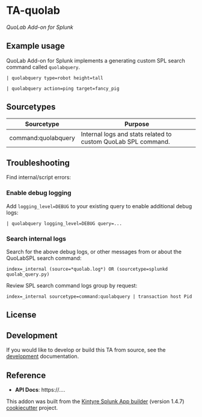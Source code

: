 # TA-quolab

_QuoLab Add-on for Splunk_

## Example usage

QuoLab Add-on for Splunk implements a generating custom SPL search command called `quolabquery`.

```
| quolabquery type=robot height=tall

| quolabquery action=ping target=fancy_pig
```

## Sourcetypes

| Sourcetype | Purpose |
| ---------- | ------- |
| command:quolabquery | Internal logs and stats related to custom QuoLab SPL command. |


## Troubleshooting

Find internal/script errors:

### Enable debug logging

Add `logging_level=DEBUG` to your existing query to enable additional debug logs:

```
| quolabquery logging_level=DEBUG query=...
```

### Search internal logs

Search for the above debug logs, or other messages from or about the QuoLabSPL search command:

```
index=_internal (source=*quolab.log*) OR (sourcetype=splunkd quolab_query.py)
```

Review SPL search command logs group by request:

```
index=_internal sourcetype=command:quolabquery | transaction host Pid
```

## License

## Development

If you would like to develop or build this TA from source, see the [development](./DEVELOPMENT.md) documentation.

## Reference

 * **API Docs**:  https://....


This addon was built from the [Kintyre Splunk App builder](https://github.com/Kintyre/cypress-cookiecutter) (version 1.4.7) [cookiecutter](https://github.com/audreyr/cookiecutter) project.
